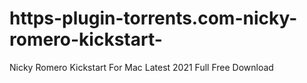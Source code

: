 # https-plugin-torrents.com-nicky-romero-kickstart-
Nicky Romero Kickstart For Mac Latest 2021 Full Free Download
